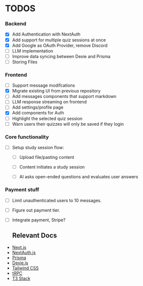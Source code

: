 
# TODOS

### Backend
- [x] Add Authentication with NextAuth
- [x] Add support for multiple quiz sessions at once
- [x] Add Google as OAuth Provider, remove Discord
- [ ] LLM implementation
- [ ] Improve data syncing between Dexie and Prisma
- [ ] Storing Files

### Frontend
- [ ] Support message modifcations
- [x] Migrate existing UI from previous repository
- [ ] Add messages components that support markdown
- [ ] LLM response streaming on frontend
- [ ] Add settings/profile page
- [x] Add components for Auth
- [ ] Highlight the selected quiz session
- [ ] Warn users their quizzes will only be saved if they login

### Core functionality
- [ ] Setup study session flow:
  - [ ] Upload file/pasting content
  - [ ] Content initiates a study session
  - [ ] AI asks open-ended questions and evaluates user answers


### Payment stuff
- [ ] Limit unauthenticated users to 10 messages.
- [ ] Figure out payment tier.
- [ ] Integrate payment, Stripe?

  ## Relevant Docs
- [Next.js](https://nextjs.org)
- [NextAuth.js](https://next-auth.js.org)
- [Prisma](https://prisma.io)
- [Dexie.js](https://dexie.org/docs/)
- [Tailwind CSS](https://tailwindcss.com)
- [tRPC](https://trpc.io)
- [T3 Stack](https://create.t3.gg/)